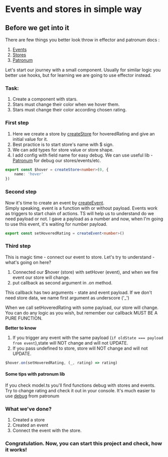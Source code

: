 # Events and stores in simple way

## Before we get into it

There are few things you better look throw in effector and patronum docs :

1) [Events](https://effector.dev/docs/api/effector/event)  
2) [Stores](https://effector.dev/docs/api/effector/store)   
3) [Patronum](https://github.com/effector/patronum)

Let's start our journey with a small component.
Usually for similar logic you better use hooks, but for learning we are going to use effector instead.

### Task:

1) Create a component with stars.
2) Stars must change their color when we hover them.
3) Stars must change their color according chosen rating.

### First step

1) Here we create a store by [createStore](https://effector.dev/docs/api/effector/createStore) for hoveredRating and
   give an initial value for it.
2) Best practice is to start store's name with $ sign.
3) We can add types for store value or store shape.
4) I add config with field name for easy debug. We can use useful lib - [Patronum](https://github.com/effector/patronum)
   for debug our stores/events/etc.

```ts
export const $hover = createStore<number>(0, {
    name: 'hover'
})
```

### Second step

Now it's time to create an event by [createEvent](https://effector.dev/docs/api/effector/createEvent).   
Simply speaking, event is a function with or without payload. Events work as triggers to start chain of actions.
TS will help us to understand do we need payload or not. I gave a payload as a number and now, when I'm going to use
this event, it's waiting for number payload.

```ts
export const setHoveredRating = createEvent<number>()
```

### Third step

This is magic time - connect our event to store.
Let's try to understand - what's going on here?

1) Connected our $hover (store) with setHover (event), and when we fire event our store will change.
2) put callback as second argument in .on method.

This callback has two arguments - state and event payload. If we don't need store data, we name first argument as
underscore ('_')

When we call setHoveredRating with some payload, our store will change. You can do any logic as you wish, but remember
our callback MUST BE A PURE FUNCTION.

**Better to know**

1) If you trigger any event with the same payload (``if oldState === payload from event``),state will NOT change and
   will
   not UPDATE.
2) If you pass undefined to store, store will NOT change and will not UPDATE.

```ts
$hover.on(setHoveredRating, (_, rating) => rating)
```

#### Some tips with patronum lib

If you check model.ts you'll find functions debug with stores and events. Try to change rating and check it out in your
console.
It's much easier to use [debug](https://github.com/effector/patronum/tree/main/src/debug) from patronum

### What we've done?

1) Created a store
2) Created an event
3) Connect the event with the store.

### Congratulation. Now, you can start this project and check, how it works!
